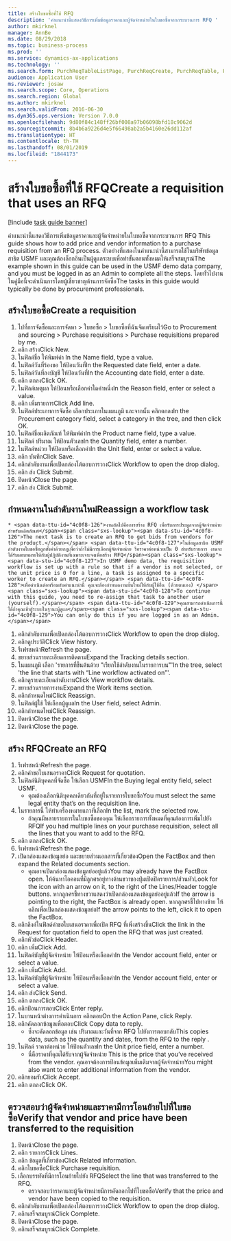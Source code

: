 ```yaml
---
title: สร้างใบขอซื้อที่ใช้ RFQ
description: 'คำแนะนำนี้แสดงวิธีการเพิ่มข้อมูลราคาและผู้จัดจำหน่ายในใบขอซื้อจากกระบวนการ RFQ '
author: mkirknel
manager: AnnBe
ms.date: 08/29/2018
ms.topic: business-process
ms.prod: ''
ms.service: dynamics-ax-applications
ms.technology: ''
ms.search.form: PurchReqTableListPage, PurchReqCreate, PurchReqTable, PurchReqLineRelatedDocuments, EcoResCategorySingleLookup, PurchReqWorkflowDropDialog, WorkflowSubmitDialog, WorkflowStatus, WorkflowWorkItemActionDialog, WorkflowUserListLookup, PurchReqCopyRFQ, SysDataAreaSelectLookup, PurchRFQCaseTable, PurchRFQEditLines, PurchRFQReplyTable, UnitOfMeasureLookup
audience: Application User
ms.reviewer: josaw
ms.search.scope: Core, Operations
ms.search.region: Global
ms.author: mkirknel
ms.search.validFrom: 2016-06-30
ms.dyn365.ops.version: Version 7.0.0
ms.openlocfilehash: 9d80f84c148ff26bf008a97b06098bfd18c9062d
ms.sourcegitcommit: 8b4b6a9226d4e5f66498ab2a5b4160e26dd112af
ms.translationtype: HT
ms.contentlocale: th-TH
ms.lasthandoff: 08/01/2019
ms.locfileid: "1844173"
---
```

# <a name="create-a-requisition-that-uses-an-rfq"></a><span data-ttu-id="4c0f8-103">สร้างใบขอซื้อที่ใช้ RFQ</span><span class="sxs-lookup"><span data-stu-id="4c0f8-103">Create a requisition that uses an RFQ</span></span>

[!include [task guide banner](../../includes/task-guide-banner.md)]

<span data-ttu-id="4c0f8-104">คำแนะนำนี้แสดงวิธีการเพิ่มข้อมูลราคาและผู้จัดจำหน่ายในใบขอซื้อจากกระบวนการ RFQ </span><span class="sxs-lookup"><span data-stu-id="4c0f8-104">This guide shows how to add price and vendor information to a purchase requisition from an RFQ process.</span></span> <span data-ttu-id="4c0f8-105">ตัวอย่างที่แสดงในคำแนะนำนี้สามารถใช้ในบริษัทข้อมูลสาธิต USMF และคุณต้องล็อกอินเป็นผู้ดูแลระบบเพื่อทำขั้นตอนทั้งหมดให้เสร็จสมบูรณ์</span><span class="sxs-lookup"><span data-stu-id="4c0f8-105">The example shown in this guide can be used in the USMF demo data company, and you must be logged in as an Admin to complete all the steps.</span></span> <span data-ttu-id="4c0f8-106">โดยทั่วไปงานในคู่มือนี้จะดำเนินการโดยผู้เชี่ยวชาญด้านการจัดซื้อ</span><span class="sxs-lookup"><span data-stu-id="4c0f8-106">The tasks in this guide would typically be done by procurement professionals.</span></span>


## <a name="create-a-requisition"></a><span data-ttu-id="4c0f8-107">สร้างใบขอซื้อ</span><span class="sxs-lookup"><span data-stu-id="4c0f8-107">Create a requisition</span></span>
1. <span data-ttu-id="4c0f8-108">ไปที่การจัดซื้อและการจัดหา > ใบขอซื้อ > ใบขอซื้อที่ฉันจัดเตรียมไว้</span><span class="sxs-lookup"><span data-stu-id="4c0f8-108">Go to Procurement and sourcing > Purchase requisitions > Purchase requisitions prepared by me.</span></span>
2. <span data-ttu-id="4c0f8-109">คลิก สร้าง</span><span class="sxs-lookup"><span data-stu-id="4c0f8-109">Click New.</span></span>
3. <span data-ttu-id="4c0f8-110">ในฟิลด์ชื่อ ให้พิมพ์ค่า </span><span class="sxs-lookup"><span data-stu-id="4c0f8-110">In the Name field, type a value.</span></span>
4. <span data-ttu-id="4c0f8-111">ในฟิลด์วันที่ร้องขอ ให้ป้อนวันที่</span><span class="sxs-lookup"><span data-stu-id="4c0f8-111">In the Requested date field, enter a date.</span></span>
5. <span data-ttu-id="4c0f8-112">ในฟิลด์วันที่ลงบัญชี ให้ป้อนวันที่</span><span class="sxs-lookup"><span data-stu-id="4c0f8-112">In the Accounting date field, enter a date.</span></span>
6. <span data-ttu-id="4c0f8-113">คลิก ตกลง</span><span class="sxs-lookup"><span data-stu-id="4c0f8-113">Click OK.</span></span>
7. <span data-ttu-id="4c0f8-114">ในฟิลด์เหตุผล ให้ป้อนหรือเลือกค่าใดค่าหนึ่ง</span><span class="sxs-lookup"><span data-stu-id="4c0f8-114">In the Reason field, enter or select a value.</span></span>
8. <span data-ttu-id="4c0f8-115">คลิก เพิ่มรายการ</span><span class="sxs-lookup"><span data-stu-id="4c0f8-115">Click Add line.</span></span>
9. <span data-ttu-id="4c0f8-116">ในฟิลด์ประเภทการจัดซื้อ เลือกประเภทในแผนภูมิ และจากนั้น คลิกตกลง</span><span class="sxs-lookup"><span data-stu-id="4c0f8-116">In the Procurement category field, select a category in the tree, and then click OK.</span></span>
10. <span data-ttu-id="4c0f8-117">ในฟิลด์ชื่อผลิตภัณฑ์ ให้พิมพ์ค่า</span><span class="sxs-lookup"><span data-stu-id="4c0f8-117">In the Product name field, type a value.</span></span>
11. <span data-ttu-id="4c0f8-118">ในฟิลด์ ปริมาณ ให้ป้อนตัวเลข</span><span class="sxs-lookup"><span data-stu-id="4c0f8-118">In the Quantity field, enter a number.</span></span>
12. <span data-ttu-id="4c0f8-119">ในฟิลด์หน่วย ให้ป้อนหรือเลือกค่า</span><span class="sxs-lookup"><span data-stu-id="4c0f8-119">In the Unit field, enter or select a value.</span></span>
13. <span data-ttu-id="4c0f8-120">คลิก บันทึก</span><span class="sxs-lookup"><span data-stu-id="4c0f8-120">Click Save.</span></span>
14. <span data-ttu-id="4c0f8-121">คลิกลำดับงานเพื่อเปิดกล่องโต้ตอบการวาง</span><span class="sxs-lookup"><span data-stu-id="4c0f8-121">Click Workflow to open the drop dialog.</span></span>
15. <span data-ttu-id="4c0f8-122">คลิก ส่ง </span><span class="sxs-lookup"><span data-stu-id="4c0f8-122">Click Submit.</span></span>
16. <span data-ttu-id="4c0f8-123">ปิดหน้า</span><span class="sxs-lookup"><span data-stu-id="4c0f8-123">Close the page.</span></span>
17. <span data-ttu-id="4c0f8-124">คลิก ส่ง </span><span class="sxs-lookup"><span data-stu-id="4c0f8-124">Click Submit.</span></span>

## <a name="reassign-a-workflow-task"></a><span data-ttu-id="4c0f8-125">กำหนดงานในลำดับงานใหม่</span><span class="sxs-lookup"><span data-stu-id="4c0f8-125">Reassign a workflow task</span></span>
    * <span data-ttu-id="4c0f8-126">งานถัดไปคือการสร้าง RFQ เพื่อรับการประมูลจากผู้จัดจำหน่ายสำหรับผลิตภัณฑ์</span><span class="sxs-lookup"><span data-stu-id="4c0f8-126">The next task is to create an RFQ to get bids from vendors for the product.</span></span> <span data-ttu-id="4c0f8-127">ในข้อมูลสาธิต USMF ลำดับงานใบขอซื้อถูกตั้งค่าด้วยกฎเพื่อว่าถ้าไม่มีการเลือกผู้จัดจำหน่าย รือราคาต่อหน่วยเป็น 0 สำหรับรายการ งานจะได้รับมอบหมายให้กับผู้ปฏิบัติงานที่เฉพาะเจาะจงเพื่อสร้าง RFQ</span><span class="sxs-lookup"><span data-stu-id="4c0f8-127">In USMF demo data, the requisition workflow is set up with a rule so that if a vendor is not selected, or the unit price is 0 for a line, a task is assigned to a specific worker to create an RFQ.</span></span> <span data-ttu-id="4c0f8-128">เพื่อดำเนินต่อพร้อมกับคำแนะนำนี้ คุณจะต้องกำหนดงานนั้นใหม่ให้กับผู้ใช้อื่น (ด้วยตนเอง) </span><span class="sxs-lookup"><span data-stu-id="4c0f8-128">To continue with this guide, you need to re-assign that task to another user (yourself).</span></span> <span data-ttu-id="4c0f8-129">คุณสามารถดำเนินการนี้ได้ถ้าคุณเข้าสู่ระบบในฐานะผู้ดูแล</span><span class="sxs-lookup"><span data-stu-id="4c0f8-129">You can only do this if you are logged in as an Admin.</span></span>  
1. <span data-ttu-id="4c0f8-130">คลิกลำดับงานเพื่อเปิดกล่องโต้ตอบการวาง</span><span class="sxs-lookup"><span data-stu-id="4c0f8-130">Click Workflow to open the drop dialog.</span></span>
2. <span data-ttu-id="4c0f8-131">คลิกดูประวัติ</span><span class="sxs-lookup"><span data-stu-id="4c0f8-131">Click View history.</span></span>
3. <span data-ttu-id="4c0f8-132">รีเฟรชหน้า</span><span class="sxs-lookup"><span data-stu-id="4c0f8-132">Refresh the page.</span></span>
4. <span data-ttu-id="4c0f8-133">ขยายส่วนรายละเอียดการติดตาม</span><span class="sxs-lookup"><span data-stu-id="4c0f8-133">Expand the Tracking details section.</span></span>
5. <span data-ttu-id="4c0f8-134">ในแผนภูมิ เลือก 'รายการที่ขึ้นต้นด้วย "เรียกใช้ลำดับงานในรายการบน"'</span><span class="sxs-lookup"><span data-stu-id="4c0f8-134">In the tree, select 'the line that starts with “Line workflow activated on”'.</span></span>
6. <span data-ttu-id="4c0f8-135">คลิกดูรายละเอียดลำดับงาน</span><span class="sxs-lookup"><span data-stu-id="4c0f8-135">Click View workflow details.</span></span>
7. <span data-ttu-id="4c0f8-136">ขยายส่วนรายการงาน</span><span class="sxs-lookup"><span data-stu-id="4c0f8-136">Expand the Work items section.</span></span>
8. <span data-ttu-id="4c0f8-137">คลิกกำหนดใหม่</span><span class="sxs-lookup"><span data-stu-id="4c0f8-137">Click Reassign.</span></span>
9. <span data-ttu-id="4c0f8-138">ในฟิลด์ผู้ใช้ ให้เลือกผู้ดูแล</span><span class="sxs-lookup"><span data-stu-id="4c0f8-138">In the User field, select Admin.</span></span>
10. <span data-ttu-id="4c0f8-139">คลิกกำหนดใหม่</span><span class="sxs-lookup"><span data-stu-id="4c0f8-139">Click Reassign.</span></span>
11. <span data-ttu-id="4c0f8-140">ปิดหน้า</span><span class="sxs-lookup"><span data-stu-id="4c0f8-140">Close the page.</span></span>
12. <span data-ttu-id="4c0f8-141">ปิดหน้า</span><span class="sxs-lookup"><span data-stu-id="4c0f8-141">Close the page.</span></span>

## <a name="create-an-rfq"></a><span data-ttu-id="4c0f8-142">สร้าง RFQ</span><span class="sxs-lookup"><span data-stu-id="4c0f8-142">Create an RFQ</span></span>
1. <span data-ttu-id="4c0f8-143">รีเฟรชหน้า</span><span class="sxs-lookup"><span data-stu-id="4c0f8-143">Refresh the page.</span></span>
2. <span data-ttu-id="4c0f8-144">คลิกคำขอใบเสนอราคา</span><span class="sxs-lookup"><span data-stu-id="4c0f8-144">Click Request for quotation.</span></span>
3. <span data-ttu-id="4c0f8-145">ในฟิลด์นิติบุคคลที่จัดซื้อ ให้เลือก USMF</span><span class="sxs-lookup"><span data-stu-id="4c0f8-145">In the Buying legal entity field, select USMF.</span></span>
    * <span data-ttu-id="4c0f8-146">คุณต้องเลือกนิติบุคคลเดียวกันที่อยู่ในรายการใบขอซื้อ</span><span class="sxs-lookup"><span data-stu-id="4c0f8-146">You must select the same legal entity that’s on the requisition line.</span></span>  
4. <span data-ttu-id="4c0f8-147">ในรายการนี้ ให้ทำเครื่องหมายแถวที่เลือก</span><span class="sxs-lookup"><span data-stu-id="4c0f8-147">In the list, mark the selected row.</span></span>
    * <span data-ttu-id="4c0f8-148">ถ้าคุณมีหลายรายการในใบขอซื้อของคุณ ให้เลือกรายการทั้งหมดที่คุณต้องการเพิ่มไปยัง RFQ</span><span class="sxs-lookup"><span data-stu-id="4c0f8-148">If you had multiple lines on your purchase requisition, select all the lines that you want to add to the RFQ.</span></span>  
5. <span data-ttu-id="4c0f8-149">คลิก ตกลง</span><span class="sxs-lookup"><span data-stu-id="4c0f8-149">Click OK.</span></span>
6. <span data-ttu-id="4c0f8-150">รีเฟรชหน้า</span><span class="sxs-lookup"><span data-stu-id="4c0f8-150">Refresh the page.</span></span>
7. <span data-ttu-id="4c0f8-151">เปิดกล่องแสดงข้อมูลย่อ และขยายส่วนเอกสารที่เกี่ยวข้อง</span><span class="sxs-lookup"><span data-stu-id="4c0f8-151">Open the FactBox and then expand the Related documents section.</span></span>
    * <span data-ttu-id="4c0f8-152">คุณอาจเปิดกล่องแสดงข้อมูลย่ออยู่แล้ว</span><span class="sxs-lookup"><span data-stu-id="4c0f8-152">You may already have the FactBox open.</span></span> <span data-ttu-id="4c0f8-153">ให้ค้นหาไอคอนที่มีลูกศรอยู่ทางด้านขวาของปุ่มเปิดปิดรายการ/ส่วนหัว</span><span class="sxs-lookup"><span data-stu-id="4c0f8-153">Look for the icon with an arrow on it, to the right of the Lines/Header toggle buttons.</span></span> <span data-ttu-id="4c0f8-154">หากลูกศรชี้ทางขวาแสดงว่าเปิดกล่องแสดงข้อมูลย่ออยู่แล้ว</span><span class="sxs-lookup"><span data-stu-id="4c0f8-154">If the arrow is pointing to the right, the FactBox is already open.</span></span> <span data-ttu-id="4c0f8-155">หากลูกศรชี้ไปทางซ้าย ให้คลิกเพื่อเปิดกล่องแสดงข้อมูลย่อ</span><span class="sxs-lookup"><span data-stu-id="4c0f8-155">If the arrow points to the left, click it to open the FactBox.</span></span>  
8. <span data-ttu-id="4c0f8-156">คลิกลิงค์ในฟิลด์คำขอใบเสนอราคาเพื่อเปิด RFQ ที่เพิ่งสร้างขึ้น</span><span class="sxs-lookup"><span data-stu-id="4c0f8-156">Click the link in the Request for quotation field to open the RFQ that was just created.</span></span>
9. <span data-ttu-id="4c0f8-157">คลิกหัวข้อ</span><span class="sxs-lookup"><span data-stu-id="4c0f8-157">Click Header.</span></span>
10. <span data-ttu-id="4c0f8-158">คลิก เพิ่ม</span><span class="sxs-lookup"><span data-stu-id="4c0f8-158">Click Add.</span></span>
11. <span data-ttu-id="4c0f8-159">ในฟิลด์บัญชีผู้จัดจำหน่าย ให้ป้อนหรือเลือกค่า</span><span class="sxs-lookup"><span data-stu-id="4c0f8-159">In the Vendor account field, enter or select a value.</span></span>
12. <span data-ttu-id="4c0f8-160">คลิก เพิ่ม</span><span class="sxs-lookup"><span data-stu-id="4c0f8-160">Click Add.</span></span>
13. <span data-ttu-id="4c0f8-161">ในฟิลด์บัญชีผู้จัดจำหน่าย ให้ป้อนหรือเลือกค่า</span><span class="sxs-lookup"><span data-stu-id="4c0f8-161">In the Vendor account field, enter or select a value.</span></span>
14. <span data-ttu-id="4c0f8-162">คลิก ส่ง</span><span class="sxs-lookup"><span data-stu-id="4c0f8-162">Click Send.</span></span>
15. <span data-ttu-id="4c0f8-163">คลิก ตกลง</span><span class="sxs-lookup"><span data-stu-id="4c0f8-163">Click OK.</span></span>
16. <span data-ttu-id="4c0f8-164">คลิกป้อนการตอบ</span><span class="sxs-lookup"><span data-stu-id="4c0f8-164">Click Enter reply.</span></span>
17. <span data-ttu-id="4c0f8-165">ในบานหน้าต่างการดำเนินการ คลิกตอบ</span><span class="sxs-lookup"><span data-stu-id="4c0f8-165">On the Action Pane, click Reply.</span></span>
18. <span data-ttu-id="4c0f8-166">คลิกคัดลอกข้อมูลเพื่อตอบ</span><span class="sxs-lookup"><span data-stu-id="4c0f8-166">Click Copy data to reply.</span></span>
    * <span data-ttu-id="4c0f8-167">ซึ่งจะคัดลอกข้อมูล เช่น ปริมาณและวันที่จาก RFQ ไปยังการตอบกลับ</span><span class="sxs-lookup"><span data-stu-id="4c0f8-167">This copies data, such as the quantity and dates, from the RFQ to the reply .</span></span>  
19. <span data-ttu-id="4c0f8-168">ในฟิลด์ ราคาต่อหน่วย ให้ป้อนตัวเลข</span><span class="sxs-lookup"><span data-stu-id="4c0f8-168">In the Unit price field, enter a number.</span></span>
    * <span data-ttu-id="4c0f8-169">นี่คือราคาที่คุณได้รับจากผู้จัดจำหน่าย </span><span class="sxs-lookup"><span data-stu-id="4c0f8-169">This is the price that you’ve received from the vendor.</span></span> <span data-ttu-id="4c0f8-170">คุณอาจต้องการป้อนข้อมูลเพิ่มเติมจากผู้จัดจำหน่าย</span><span class="sxs-lookup"><span data-stu-id="4c0f8-170">You might also want to enter additional information from the vendor.</span></span>  
20. <span data-ttu-id="4c0f8-171">คลิกยอมรับ</span><span class="sxs-lookup"><span data-stu-id="4c0f8-171">Click Accept.</span></span>
21. <span data-ttu-id="4c0f8-172">คลิก ตกลง</span><span class="sxs-lookup"><span data-stu-id="4c0f8-172">Click OK.</span></span>

## <a name="verify-that-vendor-and-price-have-been-transferred-to-the-requisition"></a><span data-ttu-id="4c0f8-173">ตรวจสอบว่าผู้จัดจำหน่ายและราคามีการโอนย้ายไปที่ใบขอซื้อ</span><span class="sxs-lookup"><span data-stu-id="4c0f8-173">Verify that vendor and price have been transferred to the requisition</span></span>
1. <span data-ttu-id="4c0f8-174">ปิดหน้า</span><span class="sxs-lookup"><span data-stu-id="4c0f8-174">Close the page.</span></span>
2. <span data-ttu-id="4c0f8-175">คลิก รายการ</span><span class="sxs-lookup"><span data-stu-id="4c0f8-175">Click Lines.</span></span>
3. <span data-ttu-id="4c0f8-176">คลิก ข้อมูลที่เกี่ยวข้อง</span><span class="sxs-lookup"><span data-stu-id="4c0f8-176">Click Related information.</span></span>
4. <span data-ttu-id="4c0f8-177">คลิกใบขอซื้อ</span><span class="sxs-lookup"><span data-stu-id="4c0f8-177">Click Purchase requisition.</span></span>
5. <span data-ttu-id="4c0f8-178">เลือกบรรทัดที่มีการโอนย้ายไปยัง RFQ</span><span class="sxs-lookup"><span data-stu-id="4c0f8-178">Select the line that was transferred to the RFQ.</span></span>
    * <span data-ttu-id="4c0f8-179">ตรวจสอบว่าราคาและผู้จัดจำหน่ายมีการคัดลอกไปที่ใบขอซื้อ</span><span class="sxs-lookup"><span data-stu-id="4c0f8-179">Verify that the price and vendor have been copied to the requisition.</span></span>  
6. <span data-ttu-id="4c0f8-180">คลิกลำดับงานเพื่อเปิดกล่องโต้ตอบการวาง</span><span class="sxs-lookup"><span data-stu-id="4c0f8-180">Click Workflow to open the drop dialog.</span></span>
7. <span data-ttu-id="4c0f8-181">คลิกเสร็จสมบูรณ์</span><span class="sxs-lookup"><span data-stu-id="4c0f8-181">Click Complete.</span></span>
8. <span data-ttu-id="4c0f8-182">ปิดหน้า</span><span class="sxs-lookup"><span data-stu-id="4c0f8-182">Close the page.</span></span>
9. <span data-ttu-id="4c0f8-183">คลิกเสร็จสมบูรณ์</span><span class="sxs-lookup"><span data-stu-id="4c0f8-183">Click Complete.</span></span>

